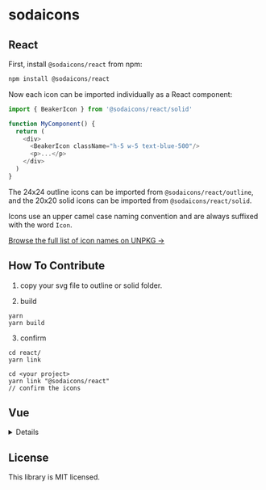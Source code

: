 # sodaicons

## React

First, install `@sodaicons/react` from npm:

```sh
npm install @sodaicons/react
```

Now each icon can be imported individually as a React component:

```js
import { BeakerIcon } from '@sodaicons/react/solid'

function MyComponent() {
  return (
    <div>
      <BeakerIcon className="h-5 w-5 text-blue-500"/>
      <p>...</p>
    </div>
  )
}
```

The 24x24 outline icons can be imported from `@sodaicons/react/outline`, and the 20x20 solid icons can be imported from `@sodaicons/react/solid`.

Icons use an upper camel case naming convention and are always suffixed with the word `Icon`.

[Browse the full list of icon names on UNPKG &rarr;](https://unpkg.com/browse/@sodaicons/react/outline/)

## How To Contribute

1. copy your svg file to outline or solid folder.


2. build

```
yarn
yarn build
```

3. confirm

```
cd react/
yarn link

cd <your project>
yarn link "@sodaicons/react"
// confirm the icons
```

## Vue

<details>

*Note that this library currently only supports Vue 3.*

First, install `@sodaicons/vue` from npm:

```sh
npm install @sodaicons/vue
```

Now each icon can be imported individually as a Vue component:

```vue
<template>
  <div>
    <BeakerIcon class="h-5 w-5 text-blue-500"/>
    <p>...</p>
  </div>
</template>

<script>
import { BeakerIcon } from '@sodaicons/vue/solid'

export default {
  components: { BeakerIcon }
}
</script>
```

The 24x24 outline icons can be imported from `@sodaicons/vue/outline`, and the 20x20 solid icons can be imported from `@sodaicons/vue/solid`.

Icons use an upper camel case naming convention and are always suffixed with the word `Icon`.

[Browse the full list of icon names on UNPKG &rarr;](https://unpkg.com/browse/@sodaicons/vue/outline/)

</details>

## License

This library is MIT licensed.
